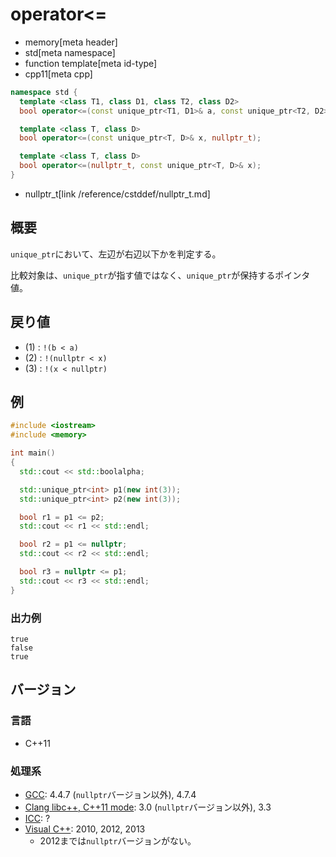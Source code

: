 # operator<=
* memory[meta header]
* std[meta namespace]
* function template[meta id-type]
* cpp11[meta cpp]

```cpp
namespace std {
  template <class T1, class D1, class T2, class D2>
  bool operator<=(const unique_ptr<T1, D1>& a, const unique_ptr<T2, D2>& a); // (1)

  template <class T, class D>
  bool operator<=(const unique_ptr<T, D>& x, nullptr_t);                     // (2)

  template <class T, class D>
  bool operator<=(nullptr_t, const unique_ptr<T, D>& x);                     // (3)
}
```
* nullptr_t[link /reference/cstddef/nullptr_t.md]

## 概要
`unique_ptr`において、左辺が右辺以下かを判定する。

比較対象は、`unique_ptr`が指す値ではなく、`unique_ptr`が保持するポインタ値。


## 戻り値
- (1) : `!(b < a)`
- (2) : `!(nullptr < x)`
- (3) : `!(x < nullptr)`


## 例
```cpp example
#include <iostream>
#include <memory>

int main()
{
  std::cout << std::boolalpha;

  std::unique_ptr<int> p1(new int(3));
  std::unique_ptr<int> p2(new int(3));

  bool r1 = p1 <= p2;
  std::cout << r1 << std::endl;

  bool r2 = p1 <= nullptr;
  std::cout << r2 << std::endl;

  bool r3 = nullptr <= p1;
  std::cout << r3 << std::endl;
}
```

### 出力例
```
true
false
true
```

## バージョン
### 言語
- C++11

### 処理系
- [GCC](/implementation.md#gcc): 4.4.7 (`nullptr`バージョン以外), 4.7.4
- [Clang libc++, C++11 mode](/implementation.md#clang): 3.0 (`nullptr`バージョン以外), 3.3
- [ICC](/implementation.md#icc): ?
- [Visual C++](/implementation.md#visual_cpp): 2010, 2012, 2013
	- 2012までは`nullptr`バージョンがない。
